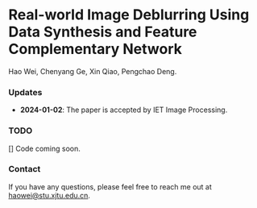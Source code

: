 # Real-world Image Deblurring Using Data Synthesis and Feature Complementary Network

Hao Wei, Chenyang Ge, Xin Qiao, Pengchao Deng.


### Updates
- **2024-01-02**: The paper is accepted by IET Image Processing.

### TODO
[] Code coming soon.

### Contact
If you have any questions, please feel free to reach me out at haowei@stu.xjtu.edu.cn.
